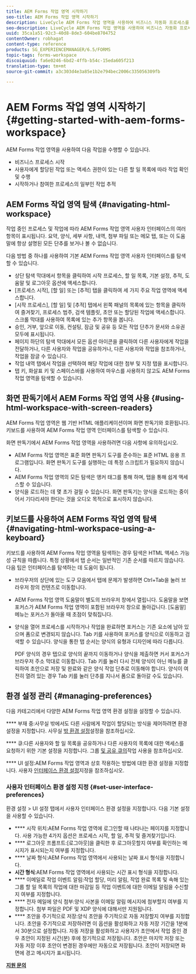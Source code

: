 ```yaml
---
title: AEM Forms 작업 영역 시작하기
seo-title: AEM Forms 작업 영역 시작하기
description: LiveCycle AEM Forms 작업 영역을 사용하여 비즈니스 자동화 프로세스를 관리하는 방법
seo-description: LiveCycle AEM Forms 작업 영역을 사용하여 비즈니스 자동화 프로세스를 관리하는 방법
uuid: 35ca1a51-92c3-40d8-8de3-604be8704752
contentOwner: robhagat
content-type: reference
products: SG_EXPERIENCEMANAGER/6.5/FORMS
topic-tags: forms-workspace
discoiquuid: fa6e0246-6bd2-4ffb-b54c-15eda605f213
translation-type: tm+mt
source-git-commit: a3c303d4e3a85e1b2e794bec2006c335056309fb

---
```



# AEM Forms 작업 영역 시작하기 {#getting-started-with-aem-forms-workspace}

AEM Forms 작업 영역을 사용하여 다음 작업을 수행할 수 있습니다.

* 비즈니스 프로세스 시작
* 사용자에게 할당된 작업 또는 액세스 권한이 있는 다른 할 일 목록에 따라 작업 확인 및 수행
* 시작하거나 참여한 프로세스의 일부인 작업 추적

## AEM Forms 작업 영역 탐색 {#navigating-html-workspace}

작업 중인 프로세스 및 작업에 따라 AEM Forms 작업 영역 사용자 인터페이스의 여러 항목이 표시됩니다. 요약, 양식, 세부 사항, 내역, 첨부 파일 또는 메모 탭, 또는 이 도움말에 항상 설명된 모든 단추를 보거나 볼 수 없습니다.

다음 방법 중 하나를 사용하여 기본 AEM Forms 작업 영역 사용자 인터페이스를 탐색할 수 있습니다.

* 상단 탐색 막대에서 항목을 클릭하여 시작 프로세스, 할 일 목록, 기본 설정, 추적, 도움말 및 로그아웃 옵션에 액세스합니다.
* [프로세스 시작], [할 일] 또는 [추적] 탭을 클릭하여 세 가지 주요 작업 영역에 액세스합니다.
* [시작 프로세스], [할 일] 및 [추적] 탭에서 왼쪽 패널의 목록에 있는 항목을 클릭하여 즐겨찾기, 프로세스 범주, 검색 템플릿, 초안 또는 할당된 작업에 액세스합니다. 스크롤 막대를 사용하여 목록에 있는 추가 항목을 봅니다.
* 승인, 거부, 앞으로 이동, 컨설팅, 잠금 및 공유 등 모든 작업 단추가 문서와 소유권 모두에 표시됩니다.
* 페이지 하단의 탐색 막대에서 모든 옵션 아이콘을 클릭하여 다른 사용자에게 작업을 전달하거나, 다른 사용자와 작업을 공유하거나, 다른 사용자와 작업을 참조하거나, 작업을 잠글 수 있습니다.
* 작업 내역 탭에서 작업을 선택하여 해당 작업에 대한 첨부 및 지정 탭을 표시합니다.
* 탭 키, 화살표 키 및 스페이스바를 사용하여 마우스를 사용하지 않고도 AEM Forms 작업 영역을 탐색할 수 있습니다.

## 화면 판독기에서 AEM Forms 작업 영역 사용 {#using-html-workspace-with-screen-readers}

AEM Forms 작업 영역은 웹 기반 HTML 애플리케이션이며 화면 판독기와 호환됩니다. 키보드를 사용하여 AEM Forms 작업 영역 인터페이스를 탐색할 수 있습니다.

화면 판독기에서 AEM Forms 작업 영역을 사용하려면 다음 사항에 유의하십시오.

* AEM Forms 작업 영역은 표준 화면 판독기 도구를 준수하는 표준 HTML 응용 프로그램입니다. 화면 판독기 도구를 실행하는 데 특정 스크립트가 필요하지 않습니다.
* AEM Forms 작업 영역의 모든 탐색은 앵커 태그를 통해 하며, 탭을 통해 쉽게 액세스할 수 있습니다.
* 양식을 로드하는 데 몇 초가 걸릴 수 있습니다. 화면 판독기는 양식을 로드하는 중이어서 기다리셔야 한다는 것을 오디오 목적으로 표시하지 않습니다.

## 키보드를 사용하여 AEM Forms 작업 영역 탐색 {#navigating-html-workspace-using-a-keyboard}

키보드를 사용하여 AEM Forms 작업 영역을 탐색하는 경우 탐색은 HTML 액세스 가능성 규칙을 따릅니다. 특정 상황에서 탭 순서는 일반적인 기존 순서를 따르지 않습니다. 다음 팁은 인터페이스를 탐색하는 데 도움이 됩니다.

* 브라우저의 상단에 있는 도구 모음에서 탭에 문제가 발생하면 Ctrl+Tab을 눌러 브라우저 창의 컨텐츠로 이동합니다.
* AEM Forms 작업 영역 도움말이 별도의 브라우저 창에서 열립니다. 도움말을 보면 포커스가 AEM Forms 작업 영역이 포함된 브라우저 창으로 돌아갑니다. [도움말] 메뉴는 포커스가 돌아올 때 초점이 맞춰집니다.
* 양식을 열어 프로세스를 시작하거나 작업을 완료하면 포커스는 기존 요소에 남아 있으며 폼으로 변경되지 않습니다. Tab 키를 사용하여 포커스를 양식으로 이동하고 검색할 수 있습니다. 양식을 통한 탭 순서는 양식의 유형과 디자인에 따라 다릅니다.

   PDF 양식의 경우 탭으로 양식의 끝까지 이동하거나 양식을 제출하면 커서 포커스가 브라우저 주소 막대로 이동합니다. Tab 키를 눌러 다시 전체 양식이 아닌 메뉴를 클릭하여 초안으로 저장 및 완료와 같은 양식 작업 단추로 이동해야 합니다. 양식이 여전히 열려 있는 경우 Tab 키를 눌러 단추를 지나서 폼으로 돌아갈 수도 있습니다.

## 환경 설정 관리 {#managing-preferences}

다음 카테고리에서 다양한 AEM Forms 작업 영역 환경 설정을 설정할 수 있습니다.

**** 부재 중:사무실 밖에서도 다른 사람에게 작업이 할당되는 방식을 제어하려면 환경 설정을 지정합니다. 사무실 [밖 환경 설정](/help/forms/using/todo-lists.md#main-pars-heading-22)설정을 참조하십시오.

**** 큐:다른 사용자와 할 일 목록을 공유하거나 다른 사용자의 목록에 대한 액세스를 요청하기 위한 기본 설정을 지정합니다. 그룹 [및 공유 큐의](/help/forms/using/todo-lists.md#main-pars-heading-19)작업 사용을 참조하십시오.

**** UI 설정:AEM Forms 작업 영역과 상호 작용하는 방법에 대한 환경 설정을 지정합니다. 사용자 [인터페이스 환경 설정](/help/forms/using/getting-started-livecycle-html-workspace.md#main-pars-heading-5)지정을 참조하십시오.

### 사용자 인터페이스 환경 설정 지정 {#set-user-interface-preferences}

환경 설정 > UI 설정 탭에서 사용자 인터페이스 환경 설정을 지정합니다. 다음 기본 설정을 사용할 수 있습니다.

* **** 시작 위치:AEM Forms 작업 영역에 로그인할 때 나타나는 페이지를 지정합니다. 사용 가능한 4가지 옵션은 프로세스 시작, 할 일, 추적 및 즐겨찾기입니다.
* **** 로그아웃 프롬프트:[로그아웃]을 클릭한 후 로그아웃할지 여부를 확인하는 메시지가 표시되는지 여부를 지정합니다.
* **** 날짜 형식:AEM Forms 작업 영역에서 사용되는 날짜 표시 형식을 지정합니다.
* **시간 형식**:AEM Forms 작업 영역에서 사용되는 시간 표시 형식을 지정합니다.
* **** 이메일로 작업 이벤트 알림:작업 할당, 미리 알림, 작업 완료 목록 및 속해 있는 그룹 할 일 목록의 작업에 대한 마감일 등 작업 이벤트에 대한 이메일 알림을 수신할지 여부를 지정합니다.
* **** 전자 메일에 양식 첨부:양식 사본을 이메일 알림 메시지에 첨부할지 여부를 지정합니다. 첨부 파일은 PDF 및 XDP 양식에 대해서만 지원됩니다.
* **** 초안을 주기적으로 저장:양식 초안을 주기적으로 자동 저장할지 여부를 지정합니다. 초안을 주기적으로 저장하려면 이 옵션을 활성화하고 자동 저장 기간을 1분에서 30분으로 설정합니다. 자동 저장을 활성화하고 사용자가 초안에서 작업 중인 경우 초안이 지정된 시간(분) 후에 정기적으로 저장됩니다. 초안은 마지막 저장 또는 자동 저장 이후 초안이 변경된 경우에만 자동으로 저장됩니다. 초안이 저장되면 화면에 경고 메시지가 표시됩니다.

**[지원 문의](https://www.adobe.com/account/sign-in.supportportal.html)**
